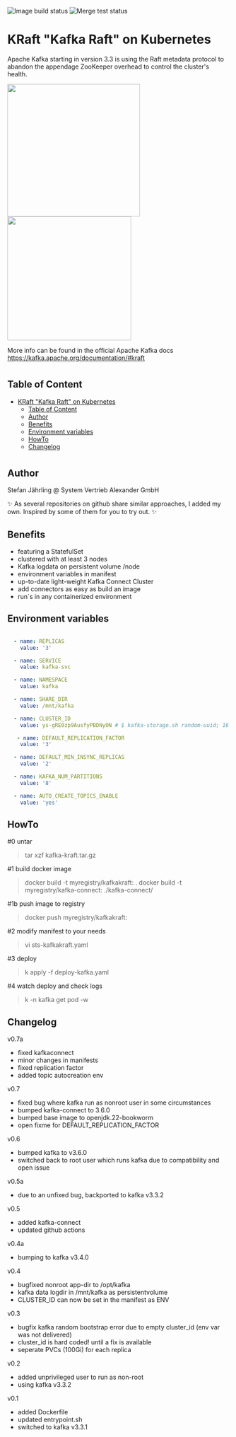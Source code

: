![Image build status](https://github.com/stefanjay/kafka-kraft-on-k8s/actions/workflows/docker-image.yml/badge.svg)
![Merge test status](https://github.com/stefanjay/kafka-kraft-on-k8s/actions/workflows/merge-tests.yaml/badge.svg)

# KRaft "Kafka Raft" on Kubernetes
Apache Kafka starting in version 3.3 is using the Raft metadata protocol to abandon the appendage ZooKeeper overhead to control the cluster's health.

<p float="left">
  <img src="https://images.contentful.com/gt6dp23g0g38/5ssqb8kUN6Lq5lR1EZdCX1/2a28415f8718dfec9edc345d9914dfec/new-quorum-controller-1536x817.png" width="300" />
  <img src="https://images.ctfassets.net/gt6dp23g0g38/5vGOBwLiNaRedNyB0yaiIu/529a29a059d8971541309f7f57502dd2/ingest-data-upstream-systems.jpg" width="280" />
</p>

More info can be found in the official Apache Kafka docs https://kafka.apache.org/documentation/#kraft

#
## Table of Content
- [KRaft "Kafka Raft" on Kubernetes](#kraft-kafka-raft-on-kubernetes)
  - [Table of Content](#table-of-content)
  - [Author](#author)
  - [Benefits](#benefits)
  - [Environment variables](#environment-variables)
  - [HowTo](#howto)
  - [Changelog](#changelog)

#

## Author
Stefan Jährling @ System Vertrieb Alexander GmbH

✨ As several repositories on github share similar approaches, I added my own. Inspired by some of them for you to try out. ✨

## Benefits

- featuring a StatefulSet
- clustered with at least 3 nodes
- Kafka logdata on persistent volume /node
- environment variables in manifest
- up-to-date light-weight Kafka Connect Cluster
- add connectors as easy as build an image
- run´s in any containerized environment

## Environment variables
```yaml

  - name: REPLICAS
    value: '3'

  - name: SERVICE
    value: kafka-svc

  - name: NAMESPACE
    value: kafka

  - name: SHARE_DIR
    value: /mnt/kafka

  - name: CLUSTER_ID
    value: ys-gRE0zp9AusfyPBDNyON # $ kafka-storage.sh random-uuid; 16 bytes, see docs: https://kafka.apache.org/33/documentation.html#quickstart_startserver

   - name: DEFAULT_REPLICATION_FACTOR
    value: '3'

  - name: DEFAULT_MIN_INSYNC_REPLICAS
    value: '2'

  - name: KAFKA_NUM_PARTITIONS
    value: '8'

  - name: AUTO_CREATE_TOPICS_ENABLE
    value: 'yes'
```

## HowTo

#0   untar
  > tar xzf kafka-kraft.tar.gz

#1   build docker image
  > docker build -t myregistry/kafkakraft:<tag> .
  > docker build -t myregistry/kafka-connect:<tag> ./kafka-connect/

#1b  push image to registry
  > docker push myregistry/kafkakraft:<tag>

#2   modify manifest to your needs
  > vi sts-kafkakraft.yaml

#3   deploy
  > k apply -f deploy-kafka.yaml

#4   watch deploy and check logs
  > k -n kafka get pod -w

  ## Changelog
v0.7a
- fixed kafkaconnect
- minor changes in manifests
- fixed replication factor
- added topic autocreation env

v0.7
- fixed bug where kafka run as nonroot user in some circumstances
- bumped kafka-connect to 3.6.0
- bumped base image to openjdk.22-bookworm
- open fixme for DEFAULT_REPLICATION_FACTOR

v0.6
- bumped kafka to v3.6.0
- switched back to root user which runs kafka due to compatibility and open issue

v0.5a
- due to an unfixed bug, backported to kafka v3.3.2

v0.5
- added kafka-connect
- updated github actions

v0.4a
- bumping to kafka v3.4.0

v0.4
- bugfixed nonroot app-dir to /opt/kafka
- kafka data logdir in /mnt/kafka as persistentvolume
- CLUSTER_ID can now be set in the manifest as ENV

v0.3
- bugfix kafka random bootstrap error due to empty cluster_id (env var was not delivered)
- cluster_id is hard coded! until a fix is available
- seperate PVCs (100Gi) for each replica

v0.2
- added unprivileged user to run as non-root
- using kafka v3.3.2

v0.1
- added Dockerfile
- updated entrypoint.sh
- switched to kafka v3.3.1
